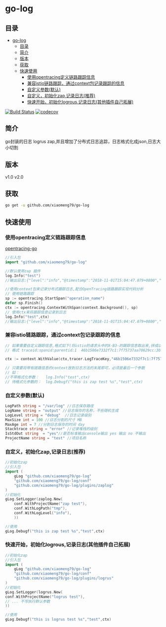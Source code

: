 # go-log

## 目录

- [go-log](#go-log)
  - [目录](#目录)
  - [简介](#简介)
  - [版本](#版本)
  - [获取](#获取)
  - [快速使用](#快速使用)
    - [使用opentracing定义链路跟踪信息](#使用opentracing定义链路跟踪信息)
    - [兼容istio链路跟踪，通过context包记录跟踪的信息](#兼容istio链路跟踪通过context包记录跟踪的信息)
    - [自定义参数(默认)](#自定义参数默认)
    - [自定义，初始化zap,记录日志(推荐)](#自定义初始化zap记录日志推荐)
    - [快速开始，初始化logrous,记录日志(其他插件自己拓展)](#快速开始初始化logrous记录日志其他插件自己拓展)


[![Build Status](https://travis-ci.org/xiaomeng79/go-log.svg?branch=master)](https://travis-ci.org/xiaomeng79/go-log) [![codecov](https://codecov.io/gh/xiaomeng79/go-log/branch/master/graph/badge.svg)](https://codecov.io/gh/xiaomeng79/go-log)

## 简介
go封装的日志 logrus zap,并且增加了分布式日志追踪，日志格式化成json,日志大小切割

## 版本

v1.0
v2.0

## 获取

```bash
go get -u github.com/xiaomeng79/go-log
```

## 快速使用

### 使用opentracing定义链路跟踪信息

[opentracing-go](https://github.com/opentracing/opentracing-go)

```go
//引入包
import "github.com/xiaomeng79/go-log"

//默认使用zap 插件
log.Info("test")
//输出日志:{"level":"info","@timestamp":"2018-11-01T15:04:47.079+0800","caller":"go-log/log_test.go:21","msg":"test","project":"zap test"}

//使用context包来记录分布式跟踪日志,配合OpenTracing链路跟踪实现代码分析
// 使用链路跟踪
sp := opentracing.StartSpan("operation_name")
defer sp.Finish()
ctx := opentracing.ContextWithSpan(context.Background(), sp)
// 使用ctx来将跟踪信息记录到日志
log.Info("test",ctx)
//输出日志:{"level":"info","@timestamp":"2018-11-01T15:04:47.079+0800","caller":"go-log/log_test.go:21","msg":"hello world","project":"zap test","trace_id":"3ece70e8f602a46d","parent_id":"5e57855e4f15604c","span_id":"791c3d0180bb66ad"}
```

### 兼容istio链路跟踪，通过context包记录跟踪的信息

```go
// 如果需要自定义跟踪信息,格式如下(将istio的请求头中的X-B3-的跟踪信息取出来,拼成以下格式):
// 格式 traceid:spanid:parentid:1  46b1506e7332f7c1:7f75737aa70629cc:3bb947500f42ad71:1

ctx := context.WithValue(ctx,tracer.LogTraceKey,"46b1506e7332f7c1:7f75737aa70629cc:3bb947500f42ad71:1")

// 只需要将带有链路信息的context放到日志方法的末尾即可，必须是最后一个参数
// 如：
//不带格式化参数：   log.Info("test",ctx)
// 待格式化参数的：  log.Debugf("this is zap test %s","test",ctx)
```

### 自定义参数(默认)

```go
LogPath string = "/var/log" //日志保存路径
LogName string = "output" //日志保存的名称，不些随机生成
LogLevel string = "debug"  //日志记录级别
MaxSize int = 100 //日志分割的尺寸 MB
MaxAge int = 7 //分割日志保存的时间 day
Stacktrace string = "error" //记录堆栈的级别
IsStdOut string  = "yes"//是否标准输出console输出 yes 输出 no 不输出
ProjectName string = "test" //项目名称
```

### 自定义，初始化zap,记录日志(推荐)

```go
//初始化zap
//引入包
import (
    gLog "github.com/xiaomeng79/go-log"
    "github.com/xiaomeng79/go-log/conf"
    "github.com/xiaomeng79/go-log/plugins/zaplog"
)
//初始化
gLog.SetLogger(zaplog.New(
    conf.WithProjectName("zap test"),
    conf.WithLogPath("tmp"),
    conf.WithLogLevel("info"),
    ))

//使用
gLog.Debugf("this is zap test %s","test",ctx)
```

### 快速开始，初始化logrous,记录日志(其他插件自己拓展)

```go
//初始化zap
//引入包
import (
    gLog "github.com/xiaomeng79/go-log"
    "github.com/xiaomeng79/go-log/conf"
    "github.com/xiaomeng79/go-log/plugins/logrus"
)
//初始化
gLog.SetLogger(logrus.New(
conf.WithProjectName("logrus test"),
// ... 不写执行默认参数
))

//使用
gLog.Debugf("this is logrus test %s","test",ctx)
```
